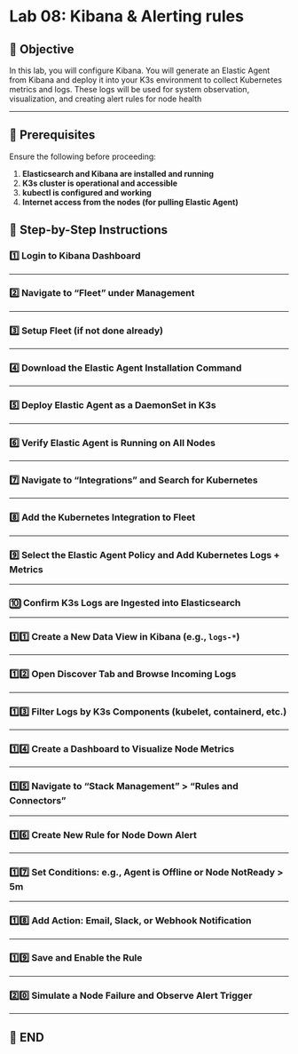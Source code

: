 # Lab 08: Kibana & Alerting rules 

## 🌟 Objective

In this lab, you will configure Kibana. You will generate an Elastic Agent from Kibana and deploy it into your K3s environment to collect Kubernetes metrics and logs. These logs will be used for system observation, visualization, and creating alert rules for node health

---

## 🔧 Prerequisites

Ensure the following before proceeding:

1. **Elasticsearch and Kibana are installed and running**
2. **K3s cluster is operational and accessible**
3. **kubectl is configured and working**
4. **Internet access from the nodes (for pulling Elastic Agent)**

## 🧠 Step-by-Step Instructions


### 1️⃣ Login to Kibana Dashboard

---

### 2️⃣ Navigate to “Fleet” under Management

---

### 3️⃣ Setup Fleet (if not done already)


---

### 4️⃣ Download the Elastic Agent Installation Command

---

### 5️⃣ Deploy Elastic Agent as a DaemonSet in K3s

---

### 6️⃣ Verify Elastic Agent is Running on All Nodes

---

### 7️⃣ Navigate to “Integrations” and Search for Kubernetes

---

### 8️⃣ Add the Kubernetes Integration to Fleet

---

### 9️⃣ Select the Elastic Agent Policy and Add Kubernetes Logs + Metrics

---

### 🔟 Confirm K3s Logs are Ingested into Elasticsearch

---

### 1️⃣1️⃣ Create a New Data View in Kibana (e.g., `logs-*`)

---

### 1️⃣2️⃣ Open Discover Tab and Browse Incoming Logs

---

### 1️⃣3️⃣ Filter Logs by K3s Components (kubelet, containerd, etc.)

---

### 1️⃣4️⃣ Create a Dashboard to Visualize Node Metrics

---

### 1️⃣5️⃣ Navigate to “Stack Management” > “Rules and Connectors”

---

### 1️⃣6️⃣ Create New Rule for Node Down Alert

---

### 1️⃣7️⃣ Set Conditions: e.g., Agent is Offline or Node NotReady > 5m

---

### 1️⃣8️⃣ Add Action: Email, Slack, or Webhook Notification

---

### 1️⃣9️⃣ Save and Enable the Rule

---

### 2️⃣0️⃣ Simulate a Node Failure and Observe Alert Trigger

---

## 🚀 END